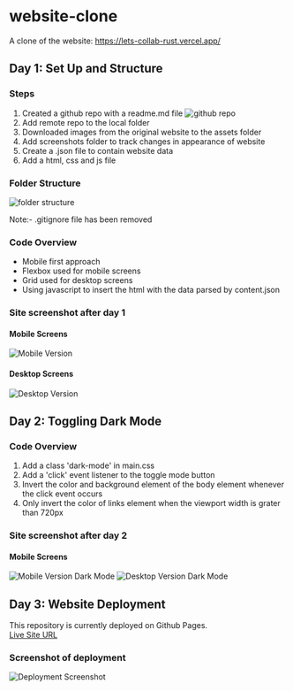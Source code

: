 # website-clone
A clone of the website: https://lets-collab-rust.vercel.app/

## Day 1: Set Up and Structure
### Steps
1. Created a github repo with a readme.md file
![github repo](./screenshots/gitinit.png)
2. Add remote repo to the local folder
3. Downloaded images from the original website to the assets folder
4. Add screenshots folder to track changes in appearance of website
5. Create a .json file to contain website data
6. Add a html, css and js file

### Folder Structure
![folder structure](./screenshots/folderstruct.png)

Note:- .gitignore file has been removed

### Code Overview
- Mobile first approach
- Flexbox used for mobile screens
- Grid used for desktop screens
- Using javascript to insert the html with the data parsed by content.json

### Site screenshot after day 1
#### Mobile Screens
![Mobile Version](./screenshots/day1mobile.png)
#### Desktop Screens
![Desktop Version](./screenshots/day1desktop.png)

## Day 2: Toggling Dark Mode
### Code Overview
1. Add a class 'dark-mode' in main.css
2. Add a 'click' event listener to the toggle mode button
3. Invert the color and background element of the body element whenever the click event occurs
4. Only invert the color of links element when the viewport width is grater than 720px

### Site screenshot after day 2
#### Mobile Screens
![Mobile Version Dark Mode](./screenshots/mobile-dark.png)
![Desktop Version Dark Mode](./screenshots/desktop-dark.png)

## Day 3: Website Deployment
This repository is currently deployed on Github Pages.<br>
[Live Site URL](https://rshakash.github.io/website-clone/)

### Screenshot of deployment
![Deployment Screenshot](./screenshots/deployment.png)